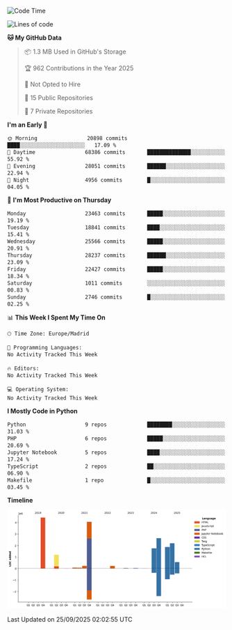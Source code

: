 <!--START_SECTION:waka-->
![Code Time](http://img.shields.io/badge/Code%20Time-839%20hrs%2038%20mins-blue)

![Lines of code](https://img.shields.io/badge/From%20Hello%20World%20I%27ve%20Written-19.3%20million%20lines%20of%20code-blue)

**🐱 My GitHub Data** 

> 📦 1.3 MB Used in GitHub's Storage 
 > 
> 🏆 962 Contributions in the Year 2025
 > 
> 🚫 Not Opted to Hire
 > 
> 📜 15 Public Repositories 
 > 
> 🔑 7 Private Repositories 
 > 
**I'm an Early 🐤** 

```text
🌞 Morning                20898 commits       ████░░░░░░░░░░░░░░░░░░░░░   17.09 % 
🌆 Daytime                68386 commits       ██████████████░░░░░░░░░░░   55.92 % 
🌃 Evening                28051 commits       ██████░░░░░░░░░░░░░░░░░░░   22.94 % 
🌙 Night                  4956 commits        █░░░░░░░░░░░░░░░░░░░░░░░░   04.05 % 
```
📅 **I'm Most Productive on Thursday** 

```text
Monday                   23463 commits       █████░░░░░░░░░░░░░░░░░░░░   19.19 % 
Tuesday                  18841 commits       ████░░░░░░░░░░░░░░░░░░░░░   15.41 % 
Wednesday                25566 commits       █████░░░░░░░░░░░░░░░░░░░░   20.91 % 
Thursday                 28237 commits       ██████░░░░░░░░░░░░░░░░░░░   23.09 % 
Friday                   22427 commits       █████░░░░░░░░░░░░░░░░░░░░   18.34 % 
Saturday                 1011 commits        ░░░░░░░░░░░░░░░░░░░░░░░░░   00.83 % 
Sunday                   2746 commits        █░░░░░░░░░░░░░░░░░░░░░░░░   02.25 % 
```


📊 **This Week I Spent My Time On** 

```text
🕑︎ Time Zone: Europe/Madrid

💬 Programming Languages: 
No Activity Tracked This Week

🔥 Editors: 
No Activity Tracked This Week

💻 Operating System: 
No Activity Tracked This Week
```

**I Mostly Code in Python** 

```text
Python                   9 repos             ████████░░░░░░░░░░░░░░░░░   31.03 % 
PHP                      6 repos             █████░░░░░░░░░░░░░░░░░░░░   20.69 % 
Jupyter Notebook         5 repos             ████░░░░░░░░░░░░░░░░░░░░░   17.24 % 
TypeScript               2 repos             ██░░░░░░░░░░░░░░░░░░░░░░░   06.90 % 
Makefile                 1 repo              █░░░░░░░░░░░░░░░░░░░░░░░░   03.45 % 
```



**Timeline**

![Lines of Code chart](https://raw.githubusercontent.com/danisoronellas/danisoronellas/main/assets/bar_graph.png)


 Last Updated on 25/09/2025 02:02:55 UTC
<!--END_SECTION:waka-->
